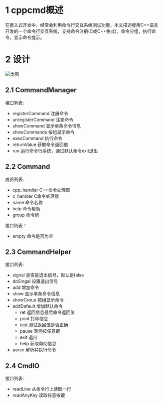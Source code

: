 # 1 cppcmd概述

在嵌入式开发中，经常会利用命令行交互系统测试功能，本文描述使用C++语言开发的一个命令行交互系统，支持命令注册(C或C++格式)，命令分组，执行命令，显示命令提示。
# 2 设计
![类图](https://img-blog.csdnimg.cn/direct/10084492b59a42cbadaf2dda20db7e76.png#pic_center)

## 2.1 CommandManager
接口列表:
- registerCommand 注册命令
- unregisterCommand 注销命令
- showCommand 显示单条命令信息
- showCommands 按组显示命令
- execCommand 执行命令
- returnValue 获取命令返回值
- run 运行命令行系统，通过默认命令exit退出

## 2.2 Command
成员列表:
- cpp_handler C++命令处理器
- c_hanlder   C命令处理器
- name 命令名称
- help 命令帮助
- group 命令组

接口列表：
- empty 命令是否为空
  
## 2.3 CommandHelper
接口列表:
- signal 是否是退出信号，默认是false
- doSingal 设置退出信号
- add 增加命令
- show 显示单条命令信息
- showGroup 按组显示命令
- addDefault 增加默认命令
  - ret 返回信息最后命令返回值
  - print 打印信息
  - test 测试返回值是否正确
  - pause 暂停按任意键
  - exit 退出
  - help 获取帮助信息
- parse 解析并执行命令

## 2.4 CmdIO
接口列表:
- readLine 从命令行上读取一行
- readAnyKey 读取任意按键

